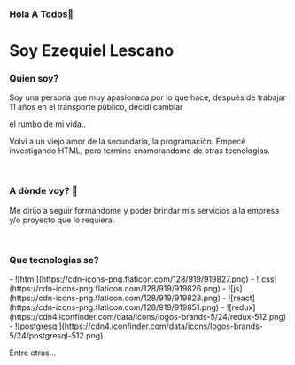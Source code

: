 ### Hola  A Todos👋
<h1>Soy Ezequiel Lescano</h1>
<h3> Quien soy?</h3>
<p>Soy una persona que muy apasionada por lo que hace, despuès de trabajar 11 años en el transporte pùblico, decidì cambiar </p>
<p>el rumbo de mi vida..</p>
<p>Volvì a un viejo amor de la secundaria, la programaciòn.
Empecè investigando HTML, pero termine enamorandome de otras tecnologias.
</p>
<br>
<h3>A dònde voy? 🚀</h3>
<p>Me dirijo a seguir formandome y poder brindar mis servicios a la empresa y/o proyecto que lo requiera.</p>
<br>
<h3>Que tecnologias se?</h3>
- ![html](https://cdn-icons-png.flaticon.com/128/919/919827.png)
- ![css](https://cdn-icons-png.flaticon.com/128/919/919826.png)
- ![js](https://cdn-icons-png.flaticon.com/128/919/919828.png)
- ![react](https://cdn-icons-png.flaticon.com/128/919/919851.png)
- ![redux](https://cdn4.iconfinder.com/data/icons/logos-brands-5/24/redux-512.png)
- ![postgresql](https://cdn4.iconfinder.com/data/icons/logos-brands-5/24/postgresql-512.png)

<p>Entre otras...</p>
<!-- 
**ezelescano/ezelescano** is a ✨ _special_ ✨ repository because its `README.md` (this file) appears on your GitHub profile.

Here are some ideas to get you started:

- 🔭 I’m currently working on ...
- 🌱 I’m currently learning ...
- 👯 I’m looking to collaborate on ...
- 🤔 I’m looking for help with ...
- 💬 Ask me about ...
- 📫 How to reach me: ...
- 😄 Pronouns: ...
- ⚡ Fun fact: ...

 -->
